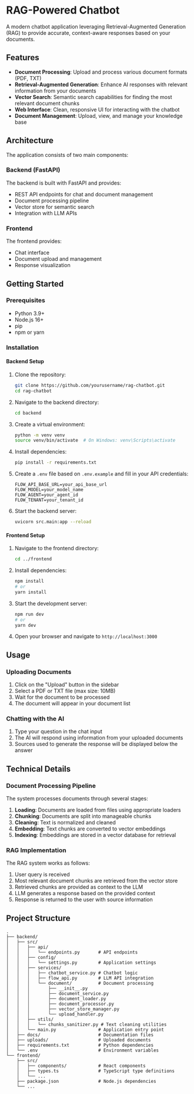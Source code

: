 # RAG-Powered Chatbot

A modern chatbot application leveraging Retrieval-Augmented Generation (RAG) to provide accurate, context-aware responses based on your documents.

## Features

- **Document Processing**: Upload and process various document formats (PDF, TXT)
- **Retrieval-Augmented Generation**: Enhance AI responses with relevant information from your documents
- **Vector Search**: Semantic search capabilities for finding the most relevant document chunks
- **Web Interface**: Clean, responsive UI for interacting with the chatbot
- **Document Management**: Upload, view, and manage your knowledge base

## Architecture

The application consists of two main components:

### Backend (FastAPI)

The backend is built with FastAPI and provides:

- REST API endpoints for chat and document management
- Document processing pipeline
- Vector store for semantic search
- Integration with LLM APIs

### Frontend

The frontend provides:

- Chat interface
- Document upload and management
- Response visualization

## Getting Started

### Prerequisites

- Python 3.9+
- Node.js 16+
- pip
- npm or yarn

### Installation

#### Backend Setup

1. Clone the repository:
   ```bash
   git clone https://github.com/yourusername/rag-chatbot.git
   cd rag-chatbot
   ```

2. Navigate to the backend directory:
   ```bash
   cd backend
   ```

3. Create a virtual environment:
   ```bash
   python -m venv venv
   source venv/bin/activate  # On Windows: venv\Scripts\activate
   ```

4. Install dependencies:
   ```bash
   pip install -r requirements.txt
   ```

5. Create a `.env` file based on `.env.example` and fill in your API credentials:
   ```
   FLOW_API_BASE_URL=your_api_base_url
   FLOW_MODEL=your_model_name
   FLOW_AGENT=your_agent_id
   FLOW_TENANT=your_tenant_id
   ```

6. Start the backend server:
   ```bash
   uvicorn src.main:app --reload
   ```

#### Frontend Setup

1. Navigate to the frontend directory:
   ```bash
   cd ../frontend
   ```

2. Install dependencies:
   ```bash
   npm install
   # or
   yarn install
   ```

3. Start the development server:
   ```bash
   npm run dev
   # or
   yarn dev
   ```

4. Open your browser and navigate to `http://localhost:3000`

## Usage

### Uploading Documents

1. Click on the "Upload" button in the sidebar
2. Select a PDF or TXT file (max size: 10MB)
3. Wait for the document to be processed
4. The document will appear in your document list

### Chatting with the AI

1. Type your question in the chat input
2. The AI will respond using information from your uploaded documents
3. Sources used to generate the response will be displayed below the answer

## Technical Details

### Document Processing Pipeline

The system processes documents through several stages:

1. **Loading**: Documents are loaded from files using appropriate loaders
2. **Chunking**: Documents are split into manageable chunks
3. **Cleaning**: Text is normalized and cleaned
4. **Embedding**: Text chunks are converted to vector embeddings
5. **Indexing**: Embeddings are stored in a vector database for retrieval

### RAG Implementation

The RAG system works as follows:

1. User query is received
2. Most relevant document chunks are retrieved from the vector store
3. Retrieved chunks are provided as context to the LLM
4. LLM generates a response based on the provided context
5. Response is returned to the user with source information

## Project Structure

```
.
├── backend/
│   ├── src/
│   │   ├── api/
│   │   │   └── endpoints.py       # API endpoints
│   │   ├── config/
│   │   │   └── settings.py        # Application settings
│   │   ├── services/
│   │   │   ├── chatbot_service.py # Chatbot logic
│   │   │   ├── flow_api.py        # LLM API integration
│   │   │   └── document/          # Document processing
│   │   │       ├── __init__.py
│   │   │       ├── document_service.py
│   │   │       ├── document_loader.py
│   │   │       ├── document_processor.py
│   │   │       ├── vector_store_manager.py
│   │   │       └── upload_handler.py
│   │   ├── utils/
│   │   │   └── chunks_sanitizer.py # Text cleaning utilities
│   │   └── main.py                # Application entry point
│   ├── docs/                      # Documentation files
│   ├── uploads/                   # Uploaded documents
│   ├── requirements.txt           # Python dependencies
│   └── .env                       # Environment variables
└── frontend/
    ├── src/
    │   ├── components/            # React components
    │   ├── types.ts               # TypeScript type definitions
    │   └── ...
    ├── package.json               # Node.js dependencies
    └── ...
```